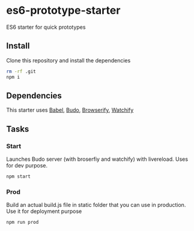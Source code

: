 # es6-prototype-starter
ES6 starter for quick prototypes

## Install

Clone this repository and install the dependencies

```bash
rm -rf .git
npm i
```


## Dependencies

This starter uses 
[Babel](http://google.com),
[Budo](http://google.com),
[Browserify](http://google.com),
[Watchify](http://google.com)


## Tasks

### Start

Launches Budo server (with broserfiy and watchify) with livereload. Uses for dev purpose.

```bash
npm start
```

### Prod

Build an actual build.js file in static folder that you can use in production. Use it for deployment purpose

```bash
npm run prod
```
